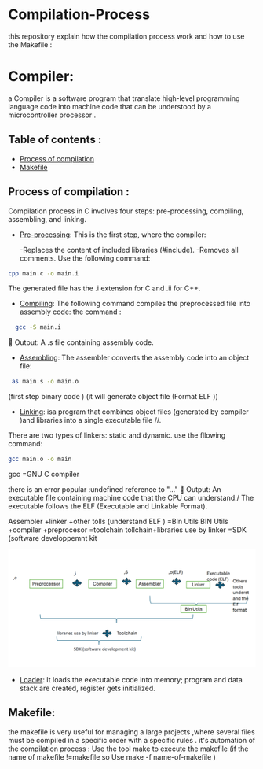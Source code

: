 # Compilation-Process
this repository explain how the compilation process work  and how to use the Makefile :
# Compiler:
a Compiler is a software program that translate high-level programming language code into machine code that can be understood by a microcontroller processor .



## Table of contents :
- [Process of compilation ](#Process-of-compilation)
- [Makefile](#Makefile)

  
## Process of compilation :
Compilation process in C involves four steps: pre-processing, compiling, assembling, and linking.

- [Pre-processing](#Pre-processing):
This is the first step, where the compiler:

  -Replaces the content of included libraries (#include).
  -Removes all comments.
Use the following command:

```bash
cpp main.c -o main.i
```
The generated file has the .i extension for C and .ii for C++.
  
- [Compiling](#Compiling):
  The following command compiles the preprocessed file into assembly code:
  the command :
```bash
  gcc -S main.i
```

📌 Output: A .s file containing assembly code.
  
- [Assembling](#Assembling):
  The assembler converts the assembly code into an object file:
```bash
 as main.s -o main.o
```
(first step binary code )
(it will generate object file (Format ELF ))
  
- [Linking](#Linking): isa program that combines  object files (generated by compiler )and libraries into a single executable file //.
  
There are two types of linkers: static and dynamic.
use the fllowing command:

```bash
gcc main.o -o main
```
gcc =GNU C compiler 

there is an error popular :undefined reference to "..."
📌 Output: An executable file containing machine code that the CPU can understand./
The executable follows the ELF (Executable and Linkable Format).

Assembler +linker +other tolls (understand ELF ) =BIn Utils 
BIN Utils +compiler +preprocesor =toolchain 
tollchain+libraries use by linker =SDK (software developpemnt kit 

<img src="presentation SDK .png" alt="Software development kit " />

- [Loader](#Loader): It loads the executable code into memory; program and data stack are created, register gets initialized.
## Makefile:  
the makefile is very useful for managing a large projects ,where several files must be compiled in a specific order with a specific  rules .
it's automation  of the compilation process :
Use the tool make  to execute the makefile (if the  name of makefile !=makefile so Use make -f name-of-makefile )

